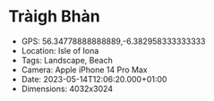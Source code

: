 # Tràigh Bhàn

- GPS: 56.34778888888889,-6.382958333333333
- Location: Isle of Iona
- Tags: Landscape, Beach
- Camera: Apple iPhone 14 Pro Max
- Date: 2023-05-14T12:06:20.000+01:00
- Dimensions: 4032x3024
